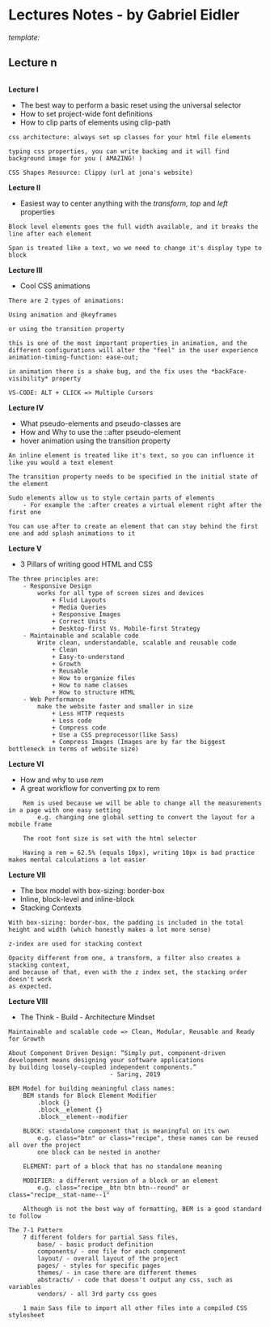 
# Lectures Notes - by Gabriel Eidler

*template:*

**Lecture n**
- 

```

```


**Lecture I**
- The best way to perform a basic reset using the universal selector
- How to set project-wide font definitions
- How to clip parts of elements using clip-path

```
css architecture: always set up classes for your html file elements

typing css properties, you can write backimg and it will find background image for you ( AMAZING! )

CSS Shapes Resource: Clippy (url at jona's website)
```

**Lecture II**
- Easiest way to center anything with the *transform, top* and *left* properties

```
Block level elements goes the full width available, and it breaks the line after each element

Span is treated like a text, wo we need to change it's display type to block
```

**Lecture III**
- Cool CSS animations

```
There are 2 types of animations:

Using animation and @keyframes

or using the transition property

this is one of the most important properties in animation, and the different configurations will alter the "feel" in the user experience
animation-timing-function: ease-out;

in animation there is a shake bug, and the fix uses the *backFace-visibility* property

VS-CODE: ALT + CLICK => Multiple Cursors
```

**Lecture IV**
- What pseudo-elements and pseudo-classes are
- How and Why to use the ::after pseudo-element
- hover animation using the transition property


```
An inline element is treated like it's text, so you can influence it like you would a text element

The transition property needs to be specified in the initial state of the element

Sudo elements allow us to style certain parts of elements
    - For example the :after creates a virtual element right after the first one

You can use after to create an element that can stay behind the first one and add splash animations to it
```

**Lecture V**
- 3 Pillars of writing good HTML and CSS

```
The three principles are:
    - Responsive Design
        works for all type of screen sizes and devices
            + Fluid Layouts
            + Media Queries
            + Responsive Images
            + Correct Units
            + Desktop-first Vs. Mobile-first Strategy
    - Maintainable and scalable code
        Write clean, understandable, scalable and reusable code
            + Clean
            + Easy-to-understand
            + Growth
            + Reusable
            + How to organize files
            + How to name classes
            + How to structure HTML
    - Web Performance
        make the website faster and smaller in size
            + Less HTTP requests
            + Less code
            + Compress code
            + Use a CSS preprocessor(like Sass)
            + Compress Images (Images are by far the biggest bottleneck in terms of website size)

```

**Lecture VI**
- How and why to use *rem*
- A great workflow for converting px to rem

```
    Rem is used because we will be able to change all the measurements in a page with one easy setting
        e.g. changing one global setting to convert the layout for a mobile frame
    
    The root font size is set with the html selector

    Having a rem = 62.5% (equals 10px), writing 10px is bad practice makes mental calculations a lot easier
```

**Lecture VII**
- The box model with box-sizing: border-box
- Inline, block-level and inline-block
- Stacking Contexts

```
With box-sizing: border-box, the padding is included in the total height and width (which honestly makes a lot more sense)

z-index are used for stacking context

Opacity different from one, a transform, a filter also creates a stacking context,
and because of that, even with the z index set, the stacking order doesn't work
as expected.
```

**Lecture VIII**
- The Think - Build - Architecture Mindset

```
Maintainable and scalable code => Clean, Modular, Reusable and Ready for Growth 

About Component Driven Design: “Simply put, component-driven development means designing your software applications 
by building loosely-coupled independent components.”        
                            - Saring, 2019

BEM Model for building meaningful class names:
    BEM stands for Block Element Modifier
        .block {}
        .block__element {}
        .block__element--modifier
    
    BLOCK: standalone component that is meaningful on its own
        e.g. class="btn" or class="recipe", these names can be reused all over the project
        one block can be nested in another
    
    ELEMENT: part of a block that has no standalone meaning 

    MODIFIER: a different version of a block or an element
        e.g. class="recipe__btn btn btn--round" or class="recipe__stat-name--1"

    Although is not the best way of formatting, BEM is a good standard to follow

The 7-1 Pattern
    7 different folders for partial Sass files,
        base/ - basic product definition
        components/ - one file for each component
        layout/ - overall layout of the project
        pages/ - styles for specific pages
        themes/ - in case there are different themes
        abstracts/ - code that doesn't output any css, such as variables
        vendors/ - all 3rd party css goes

    1 main Sass file to import all other files into a compiled CSS stylesheet
```
